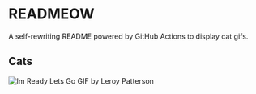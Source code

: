 # READMEOW

A self-rewriting README powered by GitHub Actions to display cat gifs.

## Cats

![Im Ready Lets Go GIF by Leroy Patterson](https://media0.giphy.com/media/CjmvTCZf2U3p09Cn0h/200.gif?cid=9acd02da9gpyb8zkegtwv4t1zxnvj8rutsdpt3rfd9935gqn&ep=v1_gifs_search&rid=200.gif&ct=g)
